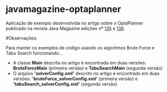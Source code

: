 javamagazine-optaplanner
========================

Aplicação de exemplo desenvolvida no artigo sobre o OptaPlanner publicado na revista Java Magazine edições nº [135](http://www.devmedia.com.br/red-hat-resolvendo-problemas-de-planejamento-com-optaplanner-parte-1/31981) e [136](http://www.devmedia.com.br/como-escolher-o-algoritmo-mais-eficiente-com-optaplanner-parte-2/32085).


#Observações:

Para manter os exemplos de código usando os algoritmos Brute Force e Tabu Search funcionando...

- A classe **Main** descrita no artigo é encontrada em duas versões: **BruteForceMain** (primeira versão) e **TabuSearchMain** (segunda versão)
- O arquivo **'solverConfig.xml'** descrito no artigo é encontrado em duas versões: **'bruteForce_solverConfig.xml'** (primeira versão) e **'tabuSearch_solverConfig.xml'** (segunda versão)
